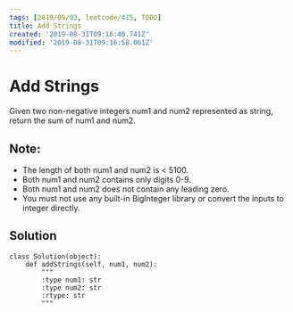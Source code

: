 ```yaml
---
tags: [2019/09/03, leetcode/415, TODO]
title: Add Strings
created: '2019-08-31T09:16:40.741Z'
modified: '2019-08-31T09:16:58.061Z'
---
```


# Add Strings

Given two non-negative integers num1 and num2 represented as string, return the sum of num1 and num2.

## Note:

* The length of both num1 and num2 is < 5100.
* Both num1 and num2 contains only digits 0-9.
* Both num1 and num2 does not contain any leading zero.
* You must not use any built-in BigInteger library or convert the inputs to integer directly.

## Solution

```
class Solution(object):
    def addStrings(self, num1, num2):
        """
        :type num1: str
        :type num2: str
        :rtype: str
        """

```
